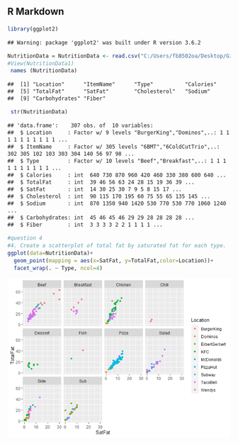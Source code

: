 R Markdown
----------

``` r
library(ggplot2)
```

    ## Warning: package 'ggplot2' was built under R version 3.6.2

``` r
NutritionData = NutritionData <- read.csv("C:/Users/fb8502oa/Desktop/Github stuff/TRIAL-/NutritionData.csv")
#View(NutritionData1)
 names (NutritionData)
```

    ##  [1] "Location"      "ItemName"      "Type"          "Calories"     
    ##  [5] "TotalFat"      "SatFat"        "Cholesterol"   "Sodium"       
    ##  [9] "Carbohydrates" "Fiber"

``` r
 str(NutritionData)
```

    ## 'data.frame':    307 obs. of  10 variables:
    ##  $ Location     : Factor w/ 9 levels "BurgerKing","Dominos",..: 1 1 1 1 1 1 1 1 1 1 ...
    ##  $ ItemName     : Factor w/ 305 levels "6BMT","6ColdCutTrio",..: 302 305 102 103 303 304 140 56 97 98 ...
    ##  $ Type         : Factor w/ 10 levels "Beef","Breakfast",..: 1 1 1 1 1 1 1 1 1 1 ...
    ##  $ Calories     : int  640 730 870 960 420 460 330 380 600 640 ...
    ##  $ TotalFat     : int  39 46 56 63 24 28 15 19 36 39 ...
    ##  $ SatFat       : int  14 30 25 30 7 9 5 8 15 17 ...
    ##  $ Cholesterol  : int  90 115 170 195 60 75 55 65 135 145 ...
    ##  $ Sodium       : int  870 1350 940 1420 530 770 530 770 1060 1240 ...
    ##  $ Carbohydrates: int  45 46 45 46 29 29 28 28 28 28 ...
    ##  $ Fiber        : int  3 3 3 3 2 2 1 1 1 1 ...

``` r
#question 4
#4. Create a scatterplot of total fat by saturated fat for each type.  Also, color the points according to location.
ggplot(data=NutritionData)+
  geom_point(mapping = aes(x=SatFat, y=TotalFat,color=Location))+
  facet_wrap(. ~ Type, ncol=4)
```

![](trial_files/figure-markdown_github/unnamed-chunk-2-1.png)
